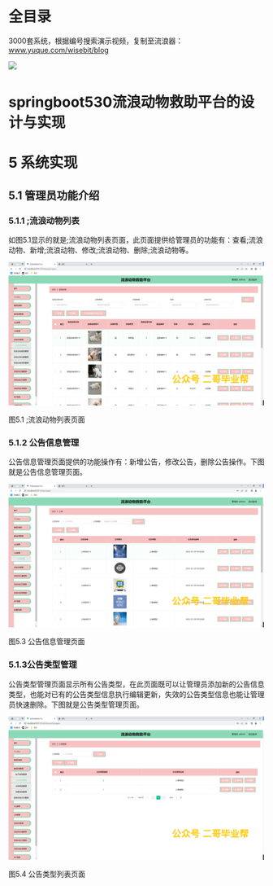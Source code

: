 # 全目录

3000套系统，根据编号搜索演示视频，复制至流浪器：www.yuque.com/wisebit/blog


![](https://bitwise.oss-cn-heyuan.aliyuncs.com/2024/11/06/qq_wechat.png)
# springboot530流浪动物救助平台的设计与实现
# 5 系统实现
## 5.1 管理员功能介绍
### 5.1.1 ;流浪动物列表
如图5.1显示的就是;流浪动物列表页面，此页面提供给管理员的功能有：查看;流浪动物、新增;流浪动物、修改;流浪动物、删除;流浪动物等。

![](/md/blog.018.png)

图5.1 ;流浪动物列表页面
### 5.1.2 公告信息管理
公告信息管理页面提供的功能操作有：新增公告，修改公告，删除公告操作。下图就是公告信息管理页面。

![](/md/blog.019.png)

图5.3 公告信息管理页面
### 5.1.3公告类型管理
公告类型管理页面显示所有公告类型，在此页面既可以让管理员添加新的公告信息类型，也能对已有的公告类型信息执行编辑更新，失效的公告类型信息也能让管理员快速删除。下图就是公告类型管理页面。

![](/md/blog.020.png)

图5.4 公告类型列表页面




